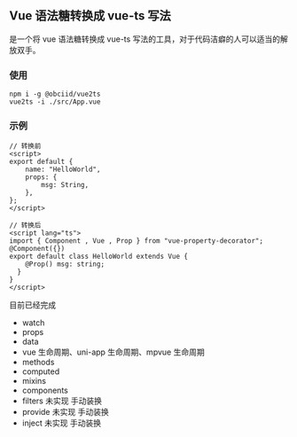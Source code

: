 ## Vue 语法糖转换成 vue-ts 写法

是一个将 vue 语法糖转换成 vue-ts 写法的工具，对于代码洁癖的人可以适当的解放双手。

### 使用
```
npm i -g @obciid/vue2ts
vue2ts -i ./src/App.vue
```

### 示例

```vue {.line-numbers}
// 转换前
<script>
export default {
    name: "HelloWorld",
    props: {
        msg: String,
    },
};
</script>

// 转换后
<script lang="ts">
import { Component , Vue , Prop } from "vue-property-decorator";
@Component({})
export default class HelloWorld extends Vue {
    @Prop() msg: string;
  }
}
</script>
```

目前已经完成

-   watch
-   props
-   data
-   vue 生命周期、uni-app 生命周期、mpvue 生命周期
-   methods
-   computed
-   mixins
-   components
-   filters 未实现 手动装换
-   provide 未实现 手动装换
-   inject 未实现 手动装换
